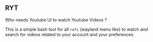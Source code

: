 ## RYT

Who needs Youtube UI to watch Youtube Videos ?

This is a simple bash tool for all `rofi` (wayland menu like) to watch and search for videos related to your account and your preferences.
